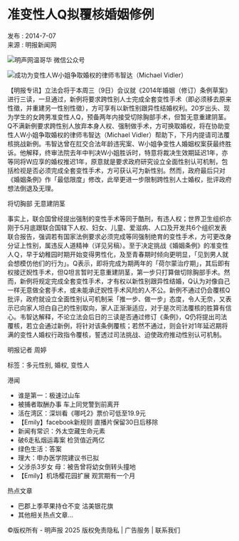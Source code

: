# 准变性人Q拟覆核婚姻修例

发布 : 2014-7-07  
来源 : 明报新闻网  

![明声网温哥华 微信公众号](images/wechat_qr.jpg)

![成功为变性人W小姐争取婚权的律师韦智达（Michael Vidler）](http://www.mingpaocanada.com/tor/ftp/News/20140707/HK/_07GO001_.jpg)

【明报专讯】立法会将于本周三（9日）会议就《2014年婚姻（修订）条例草案》进行三读，一旦通过，新例将要求跨性别人士完成全套变性手术（即必须移去原来性徵，并重建另一性别性徵），方可享有以新性别跟异性结婚权利。20岁出头、现为学生的女跨男准变性人Q，预备两年内接受切除胸部手术，但暂无意重建阴茎。Q不满新例要求跨性别人放弃本身人权、强制做手术，方可换取婚权，将在协助变性人W小姐争取婚权的律师韦智达（Michael Vidler）帮助下，下月内提请司法覆核挑战新例。韦智达曾在肛交合法年龄违宪案、W小姐争变性人婚姻权案获最终胜诉。他解释，终审法院去年中判决Ｗ小姐胜诉时，特意将裁决生效期延迟1年，亦等同将W应享的婚权推迟1年，原意就是要求政府研究设立全面性别认可机制，包括检视是否必须完成全套变性手术，方可获认可为新性别。然而，政府最后只对《婚姻条例》作「最低限度」修改，此举更进一步限制跨性别人士婚权，批评政府想法倒退及无理。

将切胸部 无意建阴茎

事实上，联合国曾经提出强制的变性手术等同于酷刑，有违人权；世界卫生组织亦刚于5月底跟联合国辖下人权、妇女、儿童、爱滋病、人口及开发共6个组织发表联合报告，强调若有国家法例要求必须完成等同强制绝育的变性手术，方可更改身分证上性别，属违反人道精神（详见另稿）。至于决定挑战《婚姻条例》的准变性人Ｑ，早于幼稚园时期开始变得男性化，及至青春期时倾向更明显，「见到男人就会想模仿他们的行为」。Q表示，即将完成为期两年的「荷尔蒙治疗期」，其后即有权接迂婗性手术，但Q坦言暂时无意重建阴茎，第一步只打算做切除胸部手术。然而，新例将规定完成全套变性手术，才有权以新性别跟异性结婚，Q认为对像自己一样无意做全套手术，或未能承迂婗性手术风险的人不公。新例不通过仍会覆核Q批评，政府就设立全面性别认可机制采「推一步、做一步」态度，令人无奈，又表示已向家人坦白自己的性别取向，家人正渐渐适应，对于是次司法覆核的胜算有信心。韦智达解释，不论立法会后日的三读是否通过修订《条例》，Q仍将提出司法覆核，若立会通过新例，将针对该条例覆核；若然不通过，则会针对1年延迟期将满的变性人婚权行政指令覆核，誓透过司法挑战、迫使政府推动性别认可机制。

明报记者 周婷

标签：多元性别, 婚权, 变性人

港闻

-   谁是第一：极速过山车
-   被捕者取酬办事 车上同党警到前离开
-   活在湾区：深圳看《哪吒2》票价可低至19.9元
-   【Emily】facebook新规则 直播片保留30日后移除
-   新闻有常识：外太空藏生命元素
-   破6走私烟运毒案 检货值近两亿
-   绿色生活：答案
-   理大：申办医学院建议书已拟
-   父涉杀3岁女 母：被告曾将幼女倒转头撞地
-   【Emily】机场樱花园扩展 观赏期有一个月

热点文章

-   巴郡上季苹果持仓不变 沽美银花旗
-   其他相关热点文章… 

©版权所有 - 明声报 2025 版权免责隐私 | 广告服务 | 联系我们